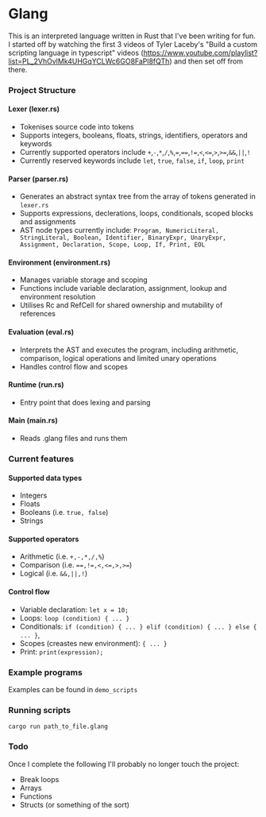 # Glang
This is an interpreted language written in Rust that I've been writing for fun. I started off by watching the first 3 videos of Tyler Laceby's "Build a custom scripting language in typescript" videos (https://www.youtube.com/playlist?list=PL_2VhOvlMk4UHGqYCLWc6GO8FaPl8fQTh) and then set off from there. 

### Project Structure
#### Lexer (lexer.rs)
* Tokenises source code into tokens
* Supports integers, booleans, floats, strings, identifiers, operators and keywords
* Currently supported operators include `+`,`-`,`*`,`/`,`%`,`=`,`==`,`!=`,`<`,`<=`,`>`,`>=`,`&&`,`||`,`!`
* Currently reserved keywords include `let`, `true`, `false`, `if`, `loop`, `print`
#### Parser (parser.rs)
* Generates an abstract syntax tree from the array of tokens generated in `lexer.rs`
* Supports expressions, declerations, loops, conditionals, scoped blocks and assignments
* AST node types currently include: `Program, NumericLiteral, StringLiteral, Boolean, Identifier, BinaryExpr, UnaryExpr, Assignment, Declaration, Scope, Loop, If, Print, EOL`
#### Environment (environment.rs)
* Manages variable storage and scoping
* Functions include variable declaration, assignment, lookup and environment resolution
* Utilises Rc and RefCell for shared ownership and mutability of references
#### Evaluation (eval.rs)
* Interprets the AST and executes the program, including arithmetic, comparison, logical operations and limited unary operations
* Handles control flow and scopes
#### Runtime (run.rs)
* Entry point that does lexing and parsing
#### Main (main.rs)
* Reads .glang files and runs them

### Current features
#### Supported data types
* Integers
* Floats
* Booleans (i.e. `true, false`)
* Strings

#### Supported operators
* Arithmetic (i.e. `+,-,*,/,%`)
* Comparison (i.e. `==,!=,<,<=,>,>=`)
* Logical (i.e. `&&,||,!`)

#### Control flow
* Variable declaration: `let x = 10;`
* Loops: `loop (condition) { ... }`
* Conditionals: `if (condition) { ... } elif (condition) { ... } else { ... }`, 
* Scopes (creastes new environment): `{ ... }`
* Print: `print(expression);`

### Example programs
Examples can be found in `demo_scripts`

### Running scripts
`cargo run path_to_file.glang`

### Todo
Once I complete the following I'll probably no longer touch the project:
* Break loops
* Arrays
* Functions
* Structs (or something of the sort)